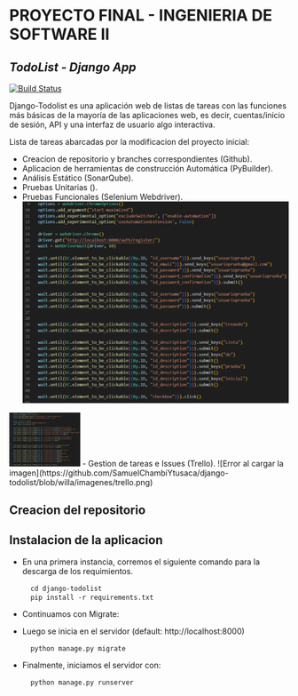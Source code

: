 # PROYECTO FINAL - INGENIERIA DE SOFTWARE II
## _TodoList - Django App_

[![Build Status](https://travis-ci.org/joemccann/dillinger.svg?branch=master)](https://travis-ci.org/joemccann/dillinger)

Django-Todolist es una aplicación web de listas de tareas con las funciones más básicas de la mayoría de las aplicaciones web, es decir, cuentas/inicio de sesión, API y una interfaz de usuario algo interactiva.

Lista de tareas abarcadas por la modificacion del proyecto inicial:
- Creacion de repositorio y branches correspondientes (Github).
- Aplicacion de herramientas de construcción Automática (PyBuilder).
- Análisis Estático (SonarQube).
- Pruebas Unitarias ().
- Pruebas Funcionales (Selenium Webdriver).
![Error al cargar la imagen](https://github.com/SamuelChambiYtusaca/django-todolist/blob/willa/imagenes/pruebas_funcionales.png)
<img src="https://github.com/SamuelChambiYtusaca/django-todolist/blob/willa/imagenes/pruebas_funcionales.png" width="128"/>
- Gestion de tareas e Issues (Trello).
![Error al cargar la imagen](https://github.com/SamuelChambiYtusaca/django-todolist/blob/willa/imagenes/trello.png)

## Creacion del repositorio

## Instalacion de la aplicacion
- En una primera instancia, corremos el siguiente comando para la descarga de los requimientos.

        cd django-todolist
        pip install -r requirements.txt

- Continuamos con Migrate:
- Luego se inicia en el servidor (default: http://localhost:8000)

        python manage.py migrate
        
- Finalmente, iniciamos el servidor con:
        
        python manage.py runserver
